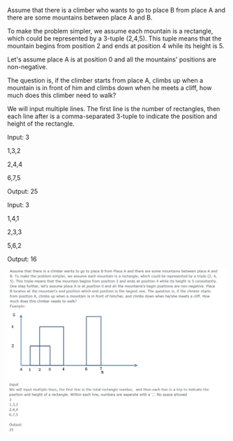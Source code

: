 Assume that there is a climber who wants to go to place B from place A and there are some mountains between place A and B.

To make the problem simpler, we assume each mountain is a rectangle, which could be represented by a 3-tuple (2,4,5). This tuple means that the mountain begins from position 2 and ends at position 4 while its height is 5.

Let's assume place A is at position 0 and all the mountains' positions are non-negative. 

The question is, if the climber starts from place A, climbs up when a mountain is in front of him and climbs down when he meets a cliff, how much does this climber need to walk?

We will input multiple lines. The first line is the number of rectangles, then each line after is a comma-separated 3-tuple to indicate the position and height of the rectangle.


Input:
3

1,3,2

2,4,4

6,7,5


Output: 
25



Input:
3

1,4,1

2,3,3

5,6,2

Output: 
16

![instructions](https://github.com/staubhp/climber-problem/blob/master/Climber%20Problem.png "Instructions")

